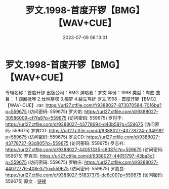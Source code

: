 ﻿---
title: 罗文.1998-首度开锣【BMG】【WAV+CUE】
date: 2023-07-09 06:13:01
categories: WAV车载音乐、镜像
tags: 华语中文
---
# 罗文.1998-首度开锣【BMG】【WAV+CUE】

专辑名称：首度开锣
出版公司：BMG
演唱者：罗文
年份：1998
类型：粤曲
曲目：
1.西厢抚琴
2.仕林祭塔
3.痴梦
4.裴生骂奸
罗文.1998 - 首度开锣【BMG】【WAV+CUE】.rar: https://url27.ctfile.com/f/9388027-873070584-7016ba?p=559675
(访问密码: 559675)
罗大佑: https://url27.ctfile.com/d/9388027-30586009-cf7fa9?p=559675
(访问密码: 559675)
罗时丰: https://url27.ctfile.com/d/9388027-43778694-d43b58?p=559675
(访问密码: 559675)
罗宾CD: https://url27.ctfile.com/d/9388027-43778724-c34918?p=559675
(访问密码: 559675)
罗文CD: https://url27.ctfile.com/d/9388027-43778727-93d805?p=559675
(访问密码: 559675)
罗志祥: https://url27.ctfile.com/d/9388027-44051335-c8387c?p=559675
(访问密码: 559675)
罗百吉: https://url27.ctfile.com/d/9388027-44051797-43ba3c?p=559675
(访问密码: 559675)
罗敏庄: https://url27.ctfile.com/d/9388027-44072776-408e37?p=559675
(访问密码: 559675)
罗嘉良: https://url27.ctfile.com/d/9388027-51837379-dc6c00?p=559675
(访问密码: 559675)
原文：[链接](https://blog.sina.com.cn/s/blog_1647c7e76010312ml.html)
